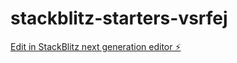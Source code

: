 # stackblitz-starters-vsrfej

[Edit in StackBlitz next generation editor ⚡️](https://stackblitz.com/~/github.com/Saikrishnach4/stackblitz-starters-vsrfej)